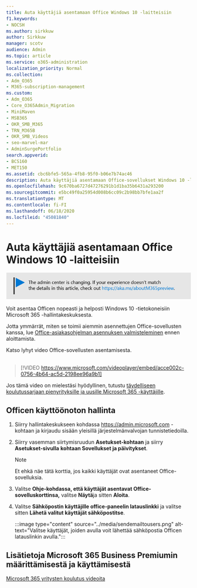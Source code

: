 ```yaml
---
title: Auta käyttäjiä asentamaan Office Windows 10 -laitteisiin
f1.keywords:
- NOCSH
ms.author: sirkkuw
author: Sirkkuw
manager: scotv
audience: Admin
ms.topic: article
ms.service: o365-administration
localization_priority: Normal
ms.collection:
- Adm_O365
- M365-subscription-management
ms.custom:
- Adm_O365
- Core_O365Admin_Migration
- MiniMaven
- MSB365
- OKR_SMB_M365
- TRN_M365B
- OKR_SMB_Videos
- seo-marvel-mar
- AdminSurgePortfolio
search.appverid:
- BCS160
- MET150
ms.assetid: cbc6bfe5-565a-4fb8-95f0-b06e7b74ac46
description: Auta käyttäjiä asentamaan Office-sovellukset Windows 10 -laitteisiin ja asentamaan Office helposti Windows 10 -tietokoneisiin Microsoft 365 -hallintakeskuksesta.
ms.openlocfilehash: 9c670ba6727d47276291b1d1ba35b6431a293200
ms.sourcegitcommit: e5bc49f0a25954d008b6cc09c2b98bb7bfe1aa2f
ms.translationtype: MT
ms.contentlocale: fi-FI
ms.lasthandoff: 06/18/2020
ms.locfileid: "45081840"
---
```

# <a name="help-your-users-install-office-on-windows-10-devices"></a>Auta käyttäjiä asentamaan Office Windows 10 -laitteisiin

[![Selite, jossa ilmoitetaan, että hallintakeskus muuttuu. Lisätietoja löytyy osoitteesta aka.ms/aboutM365preview.](../media/m365admincenterchanging.png)](https://docs.microsoft.com/office365/admin/microsoft-365-admin-center-preview)

Voit asentaa Officen nopeasti ja helposti Windows 10 -tietokoneisiin Microsoft 365 -hallintakeskuksesta.
  
Jotta ymmärrät, miten se toimii aiemmin asennettujen Office-sovellusten kanssa, lue [Office-asiakasohjelman asennuksen valmisteleminen](prepare-for-office-client-deployment.md) ennen aloittamista.

Katso lyhyt video Office-sovellusten asentamisesta.<br><br>

> [!VIDEO https://www.microsoft.com/videoplayer/embed/acce002c-0756-4b64-ac5d-2198ee96a9b1] 

Jos tämä video on mielestäsi hyödyllinen, tutustu [täydelliseen koulutussarjaan pienyrityksille ja uusille Microsoft 365 -käyttäjille](https://support.microsoft.com/office/6ab4bbcd-79cf-4000-a0bd-d42ce4d12816).

## <a name="manage-office-deployments"></a>Officen käyttöönoton hallinta

1. Siirry hallintakeskukseen kohdassa <a href="https://go.microsoft.com/fwlink/p/?linkid=2024339" target="_blank">https://admin.microsoft.com</a> -kohtaan ja kirjaudu sisään yleisillä järjestelmänvalvojan tunnistetiedoilla. 

2. Siirry vasemman siirtymisruudun **Asetukset-kohtaan** ja siirry **Asetukset-sivulla** **kohtaan Sovellukset ja päivitykset**.
    > [!NOTE]
    > Et ehkä näe tätä korttia, jos kaikki käyttäjät ovat asentaneet Office-sovelluksia.
  
3. Valitse **Ohje-kohdassa, että käyttäjät asentavat Office-sovelluskorttinsa,** valitse **Näytä**ja sitten **Aloita**.
    
4. Valitse **Sähköpostin käyttäjille office-paneelin latauslinkki** ja valitse sitten **Lähetä valitut käyttäjät sähköpostitse**.

    
      :::image type="content" source="../media/sendemailtousers.png" alt-text="Valitse käyttäjät, joiden avulla voit lähettää sähköpostia Officen latauslinkin avulla.":::

## <a name="for-more-on-setting-up-and-using-microsoft-365-business-premium"></a>Lisätietoja Microsoft 365 Business Premiumin määrittämisestä ja käyttämisestä

[Microsoft 365 yritysten koulutus videoita](https://support.microsoft.com/office/6ab4bbcd-79cf-4000-a0bd-d42ce4d12816)
